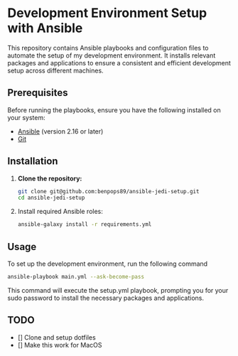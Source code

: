 # Development Environment Setup with Ansible

This repository contains Ansible playbooks and configuration files to automate the setup of my development environment. It installs relevant packages and applications to ensure a consistent and efficient development setup across different machines.

## Prerequisites

Before running the playbooks, ensure you have the following installed on your system:

- [Ansible](https://docs.ansible.com/ansible/latest/installation_guide/intro_installation.html) (version 2.16 or later)
- [Git](https://git-scm.com/book/en/v2/Getting-Started-Installing-Git)

## Installation

1. **Clone the repository:**

   ```sh
   git clone git@github.com:benpops89/ansible-jedi-setup.git
   cd ansible-jedi-setup
   ```

2. Install required Ansible roles:

    ```sh
    ansible-galaxy install -r requirements.yml
    ```

## Usage

To set up the development environment, run the following command

```sh
ansible-playbook main.yml --ask-become-pass
```

This command will execute the setup.yml playbook, prompting you for your sudo password to install the necessary packages and applications.

## TODO
- [] Clone and setup dotfiles
- [] Make this work for MacOS
